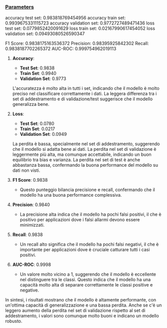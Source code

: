 ### [Parameters](./parameters.txt)

accuracy test set: 0.983818769454956
accuracy train set: 0.9939675331115723
accuracy validation set: 0.9772727489471436
loss test set: 0.0779852420091629
loss train set: 0.02167990617454052
loss validation set: 0.09493080526590347

F1 Score: 0.9838175163536372
Precision: 0.98395925842302
Recall: 0.9838187702265372
AUC-ROC: 0.999754962019113


1. **Accuracy**:
   - **Test Set**: 0.9838
   - **Train Set**: 0.9940
   - **Validation Set**: 0.9773

   L'accuratezza è molto alta in tutti i set, indicando che il modello è molto preciso nel classificare correttamente i dati. La leggera differenza tra i set di addestramento e di validazione/test suggerisce che il modello generalizza bene.

2. **Loss**:
   - **Test Set**: 0.0780
   - **Train Set**: 0.0217
   - **Validation Set**: 0.0949

   La perdita è bassa, specialmente nel set di addestramento, suggerendo che il modello si adatta bene ai dati. La perdita nel set di validazione è leggermente più alta, ma comunque accettabile, indicando un buon equilibrio tra bias e varianza. La perdita nel set di test è anche abbastanza bassa, confermando la buona performance del modello su dati non visti.

3. **F1 Score**: 0.9838
   - Questo punteggio bilancia precisione e recall, confermando che il modello ha una buona performance complessiva.

4. **Precision**: 0.9840
   - La precisione alta indica che il modello ha pochi falsi positivi, il che è positivo per applicazioni dove i falsi allarmi devono essere minimizzati.

5. **Recall**: 0.9838
   - Un recall alto significa che il modello ha pochi falsi negativi, il che è importante per applicazioni dove è cruciale catturare tutti i casi positivi.

6. **AUC-ROC**: 0.9998
   - Un valore molto vicino a 1, suggerendo che il modello è eccellente nel distinguere tra le classi. Questo indica che il modello ha una capacità molto alta di separare correttamente le classi positive e negative.

In sintesi, i risultati mostrano che il modello è altamente performante, con un'ottima capacità di generalizzazione e una bassa perdita. Anche se c'è un leggero aumento della perdita nel set di validazione rispetto al set di addestramento, i valori sono comunque molto buoni e indicano un modello robusto.

